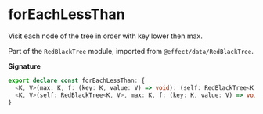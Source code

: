 # forEachLessThan

Visit each node of the tree in order with key lower then max.

Part of the `RedBlackTree` module, imported from `@effect/data/RedBlackTree`.

**Signature**

```ts
export declare const forEachLessThan: {
  <K, V>(max: K, f: (key: K, value: V) => void): (self: RedBlackTree<K, V>) => void
  <K, V>(self: RedBlackTree<K, V>, max: K, f: (key: K, value: V) => void): void
}
```
